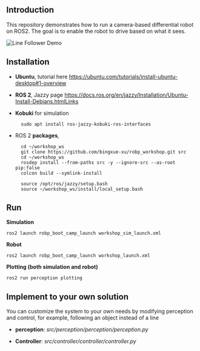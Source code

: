 ## Introduction 

This repository demonstrates how to run a camera-based differential robot on ROS2.
The goal is to enable the robot to drive based on what it sees.

![Line Follower Demo](assets/line_follower_demo.gif)

## Installation 

- **Ubuntu**, tutorial here https://ubuntu.com/tutorials/install-ubuntu-desktop#1-overview

- **ROS 2**, Jazzy page https://docs.ros.org/en/jazzy/Installation/Ubuntu-Install-Debians.htmlLinks 

- **Kobuki** for simulation

        sudo apt install ros-jazzy-kobuki-ros-interfaces

- ROS 2 **packages**, 

        cd ~/workshop_ws
        git clone https://github.com/bingxue-xu/robp_workshop.git src
        cd ~/workshop_ws
        rosdep install --from-paths src -y --ignore-src --as-root pip:false
        colcon build --symlink-install

        source /opt/ros/jazzy/setup.bash
        source ~/workshop_ws/install/local_setup.bash

## Run

**Simulation** 

    ros2 launch robp_boot_camp_launch workshop_sim_launch.xml

**Robot**

    ros2 launch robp_boot_camp_launch workshop_launch.xml

**Plotting (both simulation and robot)**

    ros2 run perception plotting


## Implement to your own solution

You can customize the system to your own needs by modifying perception and control, for example, following an object instead of a line

- **perception**:  *src/perception/perception/perception.py*

- **Controller**: *src/controller/controller/controller.py*